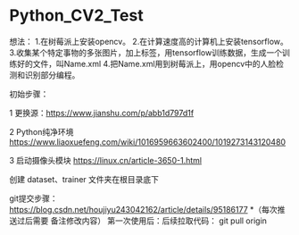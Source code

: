 # Python_CV2_Test

想法：
    1.在树莓派上安装opencv。
    2.在计算速度高的计算机上安装tensorflow。
    3.收集某个特定事物的多张图片，加上标签，用tensorflow训练数据，生成一个训练好的文件，叫Name.xml
    4.把Name.xml用到树莓派上，用opencv中的人脸检测和识别部分编程。


初始步骤：

1 更换源：https://www.jianshu.com/p/abb1d797d1f

2 Python纯净环境 https://www.liaoxuefeng.com/wiki/1016959663602400/1019273143120480

3 启动摄像头模块 https://linux.cn/article-3650-1.html

创建 dataset、trainer 文件夹在根目录底下



git提交步骤：
  https://blog.csdn.net/houjiyu243042162/article/details/95186177
  *（每次推送过后需要 备注修改内容）
  第一次使用后：后续拉取代码：
    git pull origin
